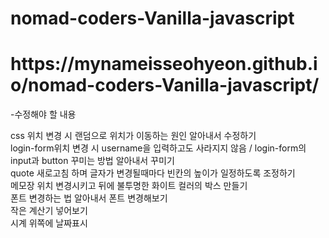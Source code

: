 # nomad-coders-Vanilla-javascript

<h1>https://mynameisseohyeon.github.io/nomad-coders-Vanilla-javascript/</h1>

-수정해야 할 내용 

css 위치 변경 시 랜덤으로 위치가 이동하는 원인 알아내서 수정하기<br>
login-form위치 변경 시 username을 입력하고도 사라지지 않음 / login-form의 input과 button 꾸미는 방법 알아내서 꾸미기<br>
quote 새로고침 하며 글자가 변경될때마다 빈칸의 높이가 일정하도록 조정하기<br>
메모장 위치 변경시키고 뒤에 불투명한 화이트 컬러의 박스 만들기<br>
폰트 변경하는 법 알아내서 폰트 변경해보기<br>
작은 계산기 넣어보기<br>
시계 위쪽에 날짜표시<br>
